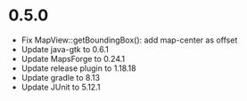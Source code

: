 # 0.5.0

- Fix MapView::getBoundingBox(): add map-center as offset
- Update java-gtk to 0.6.1
- Update MapsForge to 0.24.1
- Update release plugin to 1.18.18
- Update gradle to 8.13
- Update JUnit to 5.12.1
